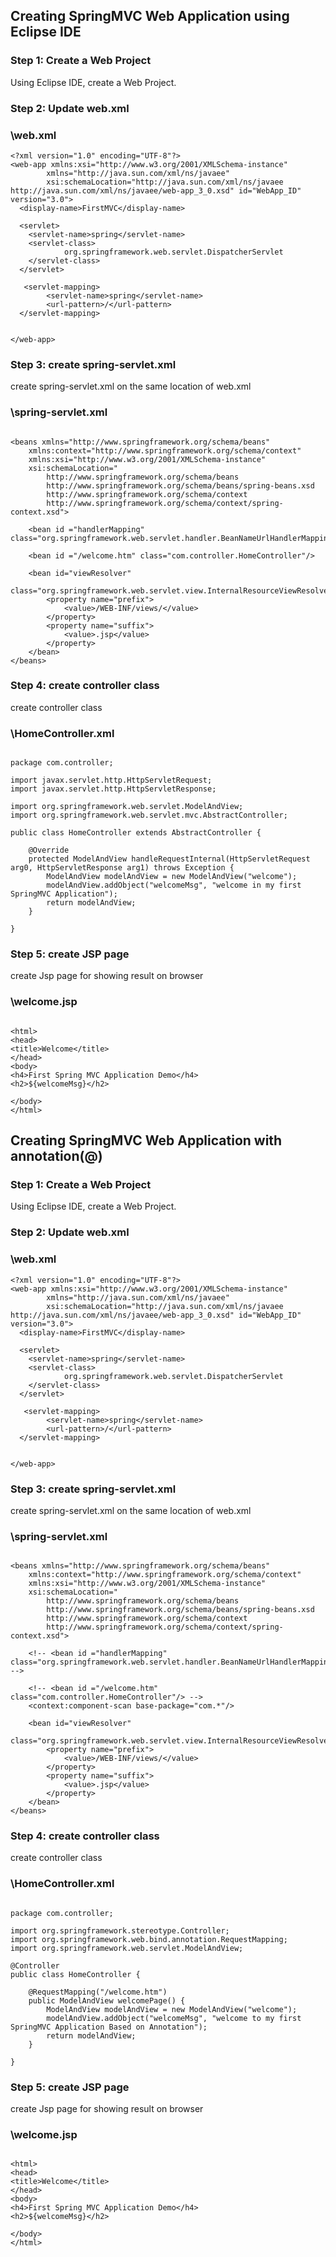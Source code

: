 
## Creating SpringMVC Web Application using Eclipse IDE
### Step 1: Create a Web Project

Using Eclipse IDE, create a Web Project.


### Step 2: Update web.xml

### \web.xml
```
<?xml version="1.0" encoding="UTF-8"?>
<web-app xmlns:xsi="http://www.w3.org/2001/XMLSchema-instance" 
		xmlns="http://java.sun.com/xml/ns/javaee" 
		xsi:schemaLocation="http://java.sun.com/xml/ns/javaee http://java.sun.com/xml/ns/javaee/web-app_3_0.xsd" id="WebApp_ID" version="3.0">
  <display-name>FirstMVC</display-name>
  
  <servlet>
  	<servlet-name>spring</servlet-name>
  	<servlet-class>
  			org.springframework.web.servlet.DispatcherServlet
  	</servlet-class>
  </servlet>
  
   <servlet-mapping>
  		<servlet-name>spring</servlet-name>
  		<url-pattern>/</url-pattern>
  </servlet-mapping>
  
  
</web-app>
```
### Step 3: create spring-servlet.xml 

create spring-servlet.xml on the same location of web.xml

### \spring-servlet.xml
```

<beans xmlns="http://www.springframework.org/schema/beans"
	xmlns:context="http://www.springframework.org/schema/context"
	xmlns:xsi="http://www.w3.org/2001/XMLSchema-instance" 
	xsi:schemaLocation="
		http://www.springframework.org/schema/beans
		http://www.springframework.org/schema/beans/spring-beans.xsd
		http://www.springframework.org/schema/context 
		http://www.springframework.org/schema/context/spring-context.xsd">
		 
	<bean id ="handlerMapping" class="org.springframework.web.servlet.handler.BeanNameUrlHandlerMapping"/>
		
	<bean id ="/welcome.htm" class="com.controller.HomeController"/>
	
	<bean id="viewResolver"
		class="org.springframework.web.servlet.view.InternalResourceViewResolver">
		<property name="prefix">
			<value>/WEB-INF/views/</value>
		</property>
		<property name="suffix">
			<value>.jsp</value>
		</property>
	</bean>
</beans>
```

### Step 4: create controller class

create controller class 

### \HomeController.xml
```

package com.controller;

import javax.servlet.http.HttpServletRequest;
import javax.servlet.http.HttpServletResponse;

import org.springframework.web.servlet.ModelAndView;
import org.springframework.web.servlet.mvc.AbstractController;

public class HomeController extends AbstractController {

	@Override
	protected ModelAndView handleRequestInternal(HttpServletRequest arg0, HttpServletResponse arg1) throws Exception {
		ModelAndView modelAndView = new ModelAndView("welcome");
		modelAndView.addObject("welcomeMsg", "welcome in my first SpringMVC Application");
		return modelAndView;
	}

}

```



### Step 5: create JSP page

create Jsp page for showing result on browser 

### \welcome.jsp
```

<html>
<head>
<title>Welcome</title>
</head>
<body>
<h4>First Spring MVC Application Demo</h4>
<h2>${welcomeMsg}</h2>

</body>
</html>
```







## Creating SpringMVC Web Application with annotation(@)
### Step 1: Create a Web Project

Using Eclipse IDE, create a Web Project.


### Step 2: Update web.xml

### \web.xml
```
<?xml version="1.0" encoding="UTF-8"?>
<web-app xmlns:xsi="http://www.w3.org/2001/XMLSchema-instance" 
		xmlns="http://java.sun.com/xml/ns/javaee" 
		xsi:schemaLocation="http://java.sun.com/xml/ns/javaee http://java.sun.com/xml/ns/javaee/web-app_3_0.xsd" id="WebApp_ID" version="3.0">
  <display-name>FirstMVC</display-name>
  
  <servlet>
  	<servlet-name>spring</servlet-name>
  	<servlet-class>
  			org.springframework.web.servlet.DispatcherServlet
  	</servlet-class>
  </servlet>
  
   <servlet-mapping>
  		<servlet-name>spring</servlet-name>
  		<url-pattern>/</url-pattern>
  </servlet-mapping>
  
  
</web-app>
```
### Step 3: create spring-servlet.xml 

create spring-servlet.xml on the same location of web.xml

### \spring-servlet.xml
```

<beans xmlns="http://www.springframework.org/schema/beans"
	xmlns:context="http://www.springframework.org/schema/context"
	xmlns:xsi="http://www.w3.org/2001/XMLSchema-instance" 
	xsi:schemaLocation="
		http://www.springframework.org/schema/beans
		http://www.springframework.org/schema/beans/spring-beans.xsd
		http://www.springframework.org/schema/context 
		http://www.springframework.org/schema/context/spring-context.xsd">
		 
	<!-- <bean id ="handlerMapping" class="org.springframework.web.servlet.handler.BeanNameUrlHandlerMapping"/> -->
		
	<!-- <bean id ="/welcome.htm" class="com.controller.HomeController"/> -->
	<context:component-scan base-package="com.*"/>
	
	<bean id="viewResolver"
		class="org.springframework.web.servlet.view.InternalResourceViewResolver">
		<property name="prefix">
			<value>/WEB-INF/views/</value>
		</property>
		<property name="suffix">
			<value>.jsp</value>
		</property>
	</bean>
</beans>
```

### Step 4: create controller class

create controller class 

### \HomeController.xml
```

package com.controller;

import org.springframework.stereotype.Controller;
import org.springframework.web.bind.annotation.RequestMapping;
import org.springframework.web.servlet.ModelAndView;

@Controller
public class HomeController {

	@RequestMapping("/welcome.htm")
	public ModelAndView welcomePage() {
		ModelAndView modelAndView = new ModelAndView("welcome");
		modelAndView.addObject("welcomeMsg", "welcome to my first SpringMVC Application Based on Annotation");
		return modelAndView;
	}

} 

```



### Step 5: create JSP page

create Jsp page for showing result on browser 

### \welcome.jsp
```

<html>
<head>
<title>Welcome</title>
</head>
<body>
<h4>First Spring MVC Application Demo</h4>
<h2>${welcomeMsg}</h2>

</body>
</html>
```




